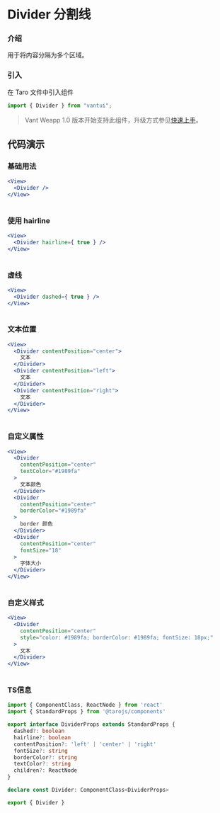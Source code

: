 # Divider 分割线

### 介绍

用于将内容分隔为多个区域。

### 引入

在 Taro 文件中引入组件

```js
import { Divider } from "vantui"; 
```

> Vant Weapp 1.0 版本开始支持此组件，升级方式参见[快速上手](#/quickstart)。

## 代码演示

### 基础用法

```jsx
<View>
  <Divider />
</View>
 
```

### 使用 hairline

```jsx
<View>
  <Divider hairline={ true } />
</View>
 
```

### 虚线

```jsx
<View>
  <Divider dashed={ true } />
</View>
 
```

### 文本位置

```jsx
<View>
  <Divider contentPosition="center">
    文本
  </Divider>
  <Divider contentPosition="left">
    文本
  </Divider>
  <Divider contentPosition="right">
    文本
  </Divider>
</View>
 
```

### 自定义属性

```jsx
<View>
  <Divider
    contentPosition="center"
    textColor="#1989fa"
  >
    文本颜色
  </Divider>
  <Divider
    contentPosition="center"
    borderColor="#1989fa"
  >
    border 颜色
  </Divider>
  <Divider
    contentPosition="center"
    fontSize="18"
  >
    字体大小
  </Divider>
</View>
 
```

### 自定义样式

```jsx
<View>
  <Divider
    contentPosition="center"
    style="color: #1989fa; borderColor: #1989fa; fontSize: 18px;"
  >
    文本
  </Divider>
</View>
 
```
### TS信息
```ts 
import { ComponentClass, ReactNode } from 'react'
import { StandardProps } from '@tarojs/components'

export interface DividerProps extends StandardProps {
  dashed?: boolean
  hairline?: boolean
  contentPosition?: 'left' | 'center' | 'right'
  fontSize?: string
  borderColor?: string
  textColor?: string
  children?: ReactNode
}

declare const Divider: ComponentClass<DividerProps>

export { Divider }
```